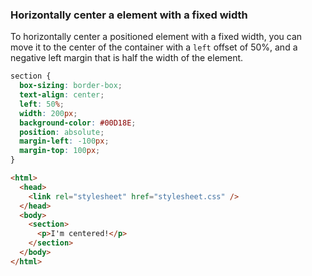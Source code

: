 ### Horizontally center a element with a fixed width

To horizontally center a positioned element with a fixed width, you can move it to the center of the container with a `left` offset of 50%, and a negative left margin that is half the width of the element.

```css
section {
  box-sizing: border-box;
  text-align: center;
  left: 50%;
  width: 200px;
  background-color: #00D18E;
  position: absolute;
  margin-left: -100px;
  margin-top: 100px;
}
```



```html
<html> 
  <head>
    <link rel="stylesheet" href="stylesheet.css" />
  </head>
  <body>
    <section>
      <p>I'm centered!</p>
    </section>
  </body>
</html>
```



